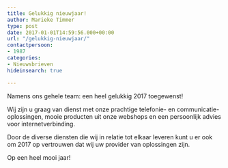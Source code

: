 ```yaml
---
title: Gelukkig nieuwjaar!
author: Marieke Timmer
type: post
date: 2017-01-01T14:59:56.000+00:00
url: "/gelukkig-nieuwjaar/"
contactpersoon:
- 1987
categories:
- Nieuwsbrieven
hideinsearch: true

---
```

Namens ons gehele team: een heel gelukkig 2017 toegewenst!

Wij zijn u graag van dienst met onze prachtige telefonie- en communicatie-oplossingen, mooie producten uit onze webshops en een persoonlijk advies voor internetverbinding.
  
Door de diverse diensten die wij in relatie tot elkaar leveren kunt u er ook om 2017 op vertrouwen dat wij uw provider van oplossingen zijn.
  
Op een heel mooi jaar!